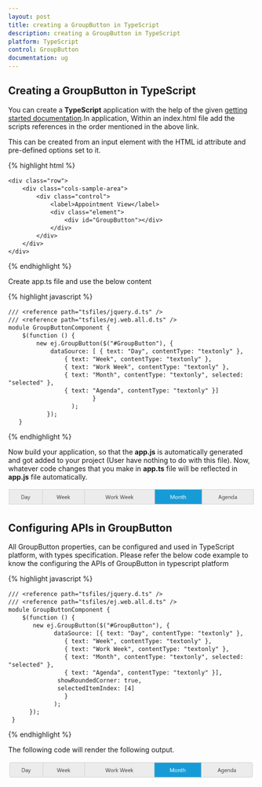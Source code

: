 ```yaml
---
layout: post
title: creating a GroupButton in TypeScript
description: creating a GroupButton in TypeScript
platform: TypeScript
control: GroupButton
documentation: ug
---
```


## Creating a GroupButton in TypeScript

You can create a **TypeScript** application with the help of the given [getting started documentation](https://help.syncfusion.com/js/typescript).In application, Within an index.html file add the scripts references in the order mentioned in the above link.

This can be created from an input element with the HTML id attribute and pre-defined options set to it.

{% highlight html %}

    <div class="row">
        <div class="cols-sample-area">
            <div class="control">
                <label>Appointment View</label>
                <div class="element">
                    <div id="GroupButton"></div>
                </div>
            </div>
        </div>
    </div>
      
{% endhighlight %}   
   
Create app.ts file and use the below content

{% highlight javascript %}

    /// <reference path="tsfiles/jquery.d.ts" />
    /// <reference path="tsfiles/ej.web.all.d.ts" />
    module GroupButtonComponent {
        $(function () {
            new ej.GroupButton($("#GroupButton"), {
                dataSource: [ { text: "Day", contentType: "textonly" },
                    { text: "Week", contentType: "textonly" },
                    { text: "Work Week", contentType: "textonly" },
                    { text: "Month", contentType: "textonly", selected: "selected" },
                    { text: "Agenda", contentType: "textonly" }]
                            }
                      );
               });
       }   
{% endhighlight %}

Now build your application, so that the **app.js** is automatically generated and got added to your project (User have nothing to do with this file). Now, whatever code changes that you make in **app.ts** file will be reflected in **app.js** file automatically.

![](creatingagroupbuttonintypescript_images\creatingagroupbuttonintypescript_img1.png)

## Configuring APIs in GroupButton

All GroupButton properties, can be configured and used in TypeScript platform, with types specification. Please refer the below code example to know the configuring the APIs of GroupButton in typescript platform

{% highlight javascript %}

    /// <reference path="tsfiles/jquery.d.ts" />
    /// <reference path="tsfiles/ej.web.all.d.ts" />
    module GroupButtonComponent {
        $(function () {
           new ej.GroupButton($("#GroupButton"), {
                 dataSource: [{ text: "Day", contentType: "textonly" },
                    { text: "Week", contentType: "textonly" },
                    { text: "Work Week", contentType: "textonly" },
                    { text: "Month", contentType: "textonly", selected: "selected" },
                    { text: "Agenda", contentType: "textonly" }],
                  showRoundedCorner: true,
                  selectedItemIndex: [4]           
                    }
                 );
          });
     }   
        
{% endhighlight %}

The following code will render the following output.

![](configuringapipropertiesingroupbutton_images\configuringapipropertiesingroupbutton_img1.png)



